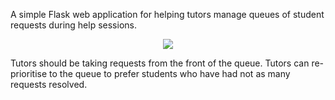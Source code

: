 A simple Flask web application for helping tutors manage queues of student requests during help sessions.

<p align="center">
<img src="https://github.com/user-attachments/assets/5a06ff46-ee89-4d6a-91e5-4670aef68c4d" />
</p>

Tutors should be taking requests from the front of the queue. Tutors can re-prioritise to the queue to prefer students who have had not as many requests resolved.